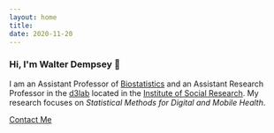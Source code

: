 ```yaml
---
layout: home
title: 
date: 2020-11-20 
---
```

### Hi, I'm Walter Dempsey 👋
I am an Assistant Professor of [Biostatistics](https://sph.umich.edu/biostat/) and an Assistant Research Professor in the [d3lab](http://d3lab-isr.com/) located in the [Institute of Social Research](https://isr.umich.edu/). My research focuses on *Statistical Methods for Digital and Mobile Health*.  

<a href="/contact.html" class="highlighted">Contact Me</a>